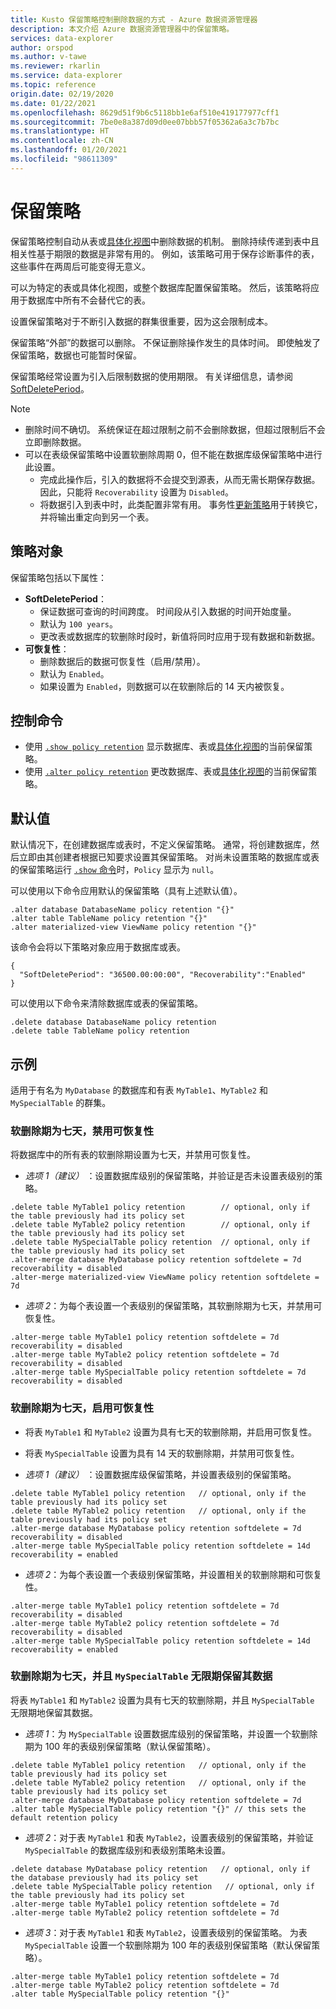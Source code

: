 ```yaml
---
title: Kusto 保留策略控制删除数据的方式 - Azure 数据资源管理器
description: 本文介绍 Azure 数据资源管理器中的保留策略。
services: data-explorer
author: orspod
ms.author: v-tawe
ms.reviewer: rkarlin
ms.service: data-explorer
ms.topic: reference
origin.date: 02/19/2020
ms.date: 01/22/2021
ms.openlocfilehash: 8629d51f9b6c5118bb1e6af510e419177977cff1
ms.sourcegitcommit: 7be0e8a387d09d0ee07bbb57f05362a6a3c7b7bc
ms.translationtype: HT
ms.contentlocale: zh-CN
ms.lasthandoff: 01/20/2021
ms.locfileid: "98611309"
---
```

# <a name="retention-policy"></a>保留策略

保留策略控制自动从表或[具体化视图](materialized-views/materialized-view-overview.md)中删除数据的机制。 删除持续传递到表中且相关性基于期限的数据是非常有用的。 例如，该策略可用于保存诊断事件的表，这些事件在两周后可能变得无意义。

可以为特定的表或具体化视图，或整个数据库配置保留策略。 然后，该策略将应用于数据库中所有不会替代它的表。

设置保留策略对于不断引入数据的群集很重要，因为这会限制成本。

保留策略“外部”的数据可以删除。 不保证删除操作发生的具体时间。 即使触发了保留策略，数据也可能暂时保留。

保留策略经常设置为引入后限制数据的使用期限。 有关详细信息，请参阅 [SoftDeletePeriod](#the-policy-object)。

> [!NOTE]
> * 删除时间不确切。 系统保证在超过限制之前不会删除数据，但超过限制后不会立即删除数据。
> * 可以在表级保留策略中设置软删除周期 0，但不能在数据库级保留策略中进行此设置。
>   * 完成此操作后，引入的数据将不会提交到源表，从而无需长期保存数据。 因此，只能将 `Recoverability` 设置为 `Disabled`。
>   * 将数据引入到表中时，此类配置非常有用。
> 事务性[更新策略](updatepolicy.md)用于转换它，并将输出重定向到另一个表。

## <a name="the-policy-object"></a>策略对象

保留策略包括以下属性：

* **SoftDeletePeriod**：
    * 保证数据可查询的时间跨度。 时间段从引入数据的时间开始度量。
    * 默认为 `100 years`。
    * 更改表或数据库的软删除时段时，新值将同时应用于现有数据和新数据。
* **可恢复性**：
    * 删除数据后的数据可恢复性（启用/禁用）。
    * 默认为 `Enabled`。
    * 如果设置为 `Enabled`，则数据可以在软删除后的 14 天内被恢复。

## <a name="control-commands"></a>控制命令

* 使用 [`.show policy retention`](../management/retention-policy.md) 显示数据库、表或[具体化视图](materialized-views/materialized-view-overview.md)的当前保留策略。
* 使用 [`.alter policy retention`](../management/retention-policy.md) 更改数据库、表或[具体化视图](materialized-views/materialized-view-overview.md)的当前保留策略。

## <a name="defaults"></a>默认值

默认情况下，在创建数据库或表时，不定义保留策略。 通常，将创建数据库，然后立即由其创建者根据已知要求设置其保留策略。
对尚未设置策略的数据库或表的保留策略运行 [`.show` 命令](../management/retention-policy.md)时，`Policy` 显示为 `null`。

可以使用以下命令应用默认的保留策略（具有上述默认值）。

```kusto
.alter database DatabaseName policy retention "{}"
.alter table TableName policy retention "{}"
.alter materialized-view ViewName policy retention "{}"
```

该命令会将以下策略对象应用于数据库或表。

```kusto
{
  "SoftDeletePeriod": "36500.00:00:00", "Recoverability":"Enabled"
}
```

可以使用以下命令来清除数据库或表的保留策略。

```kusto
.delete database DatabaseName policy retention
.delete table TableName policy retention
```

## <a name="examples"></a>示例

适用于有名为 `MyDatabase` 的数据库和有表 `MyTable1`、`MyTable2` 和 `MySpecialTable` 的群集。

### <a name="soft-delete-period-of-seven-days-and-recoverability-disabled"></a>软删除期为七天，禁用可恢复性

将数据库中的所有表的软删除期设置为七天，并禁用可恢复性。

* *选项 1（建议）* ：设置数据库级别的保留策略，并验证是否未设置表级别的策略。

```kusto
.delete table MyTable1 policy retention        // optional, only if the table previously had its policy set
.delete table MyTable2 policy retention        // optional, only if the table previously had its policy set
.delete table MySpecialTable policy retention  // optional, only if the table previously had its policy set
.alter-merge database MyDatabase policy retention softdelete = 7d recoverability = disabled
.alter-merge materialized-view ViewName policy retention softdelete = 7d 
```

* *选项 2*：为每个表设置一个表级别的保留策略，其软删除期为七天，并禁用可恢复性。

```kusto
.alter-merge table MyTable1 policy retention softdelete = 7d recoverability = disabled
.alter-merge table MyTable2 policy retention softdelete = 7d recoverability = disabled
.alter-merge table MySpecialTable policy retention softdelete = 7d recoverability = disabled
```

### <a name="soft-delete-period-of-seven-days-and-recoverability-enabled"></a>软删除期为七天，启用可恢复性

* 将表 `MyTable1` 和 `MyTable2` 设置为具有七天的软删除期，并启用可恢复性。
* 将表 `MySpecialTable` 设置为具有 14 天的软删除期，并禁用可恢复性。

* *选项 1（建议）* ：设置数据库级保留策略，并设置表级别的保留策略。

```kusto
.delete table MyTable1 policy retention   // optional, only if the table previously had its policy set
.delete table MyTable2 policy retention   // optional, only if the table previously had its policy set
.alter-merge database MyDatabase policy retention softdelete = 7d recoverability = disabled
.alter-merge table MySpecialTable policy retention softdelete = 14d recoverability = enabled
```

* *选项 2*：为每个表设置一个表级别保留策略，并设置相关的软删除期和可恢复性。

```kusto
.alter-merge table MyTable1 policy retention softdelete = 7d recoverability = disabled
.alter-merge table MyTable2 policy retention softdelete = 7d recoverability = disabled
.alter-merge table MySpecialTable policy retention softdelete = 14d recoverability = enabled
```

### <a name="soft-delete-period-of-seven-days-and-myspecialtable-keeps-its-data-indefinitely"></a>软删除期为七天，并且 `MySpecialTable` 无限期保留其数据

将表 `MyTable1` 和 `MyTable2` 设置为具有七天的软删除期，并且 `MySpecialTable` 无限期地保留其数据。

* *选项 1*：为 `MySpecialTable` 设置数据库级别的保留策略，并设置一个软删除期为 100 年的表级别保留策略（默认保留策略）。

```kusto
.delete table MyTable1 policy retention   // optional, only if the table previously had its policy set
.delete table MyTable2 policy retention   // optional, only if the table previously had its policy set
.alter-merge database MyDatabase policy retention softdelete = 7d
.alter table MySpecialTable policy retention "{}" // this sets the default retention policy
```

* *选项 2*：对于表 `MyTable1` 和表 `MyTable2`，设置表级别的保留策略，并验证 `MySpecialTable` 的数据库级别和表级别策略未设置。

```kusto
.delete database MyDatabase policy retention   // optional, only if the database previously had its policy set
.delete table MySpecialTable policy retention   // optional, only if the table previously had its policy set
.alter-merge table MyTable1 policy retention softdelete = 7d
.alter-merge table MyTable2 policy retention softdelete = 7d
```

* *选项 3*：对于表 `MyTable1` 和表 `MyTable2`，设置表级别的保留策略。 为表 `MySpecialTable` 设置一个软删除期为 100 年的表级别保留策略（默认保留策略）。

```kusto
.alter-merge table MyTable1 policy retention softdelete = 7d
.alter-merge table MyTable2 policy retention softdelete = 7d
.alter table MySpecialTable policy retention "{}"
```
